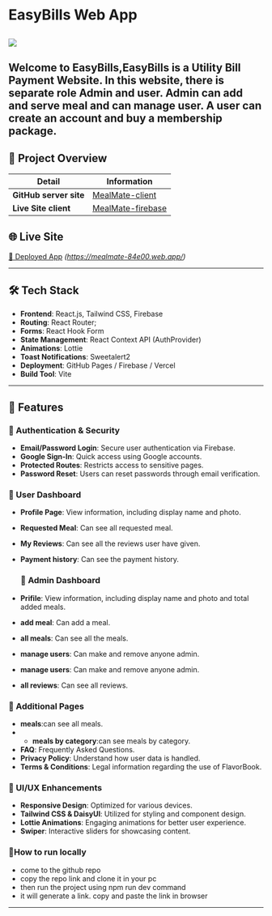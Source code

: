 # EasyBills Web App

## <img src="https://i.postimg.cc/fTPmp331/project1.png">

Welcome to **EasyBills**,EasyBills is a Utility Bill Payment Website. In this website, there is separate role Admin and user. Admin can add and serve meal and can manage user. A user can create an account and buy a membership package.
---

## 📌 Project Overview

| Detail                 | Information                                                                        |
| ---------------------- | ---------------------------------------------------------------------------------- |
| **GitHub server site** | [MealMate-client](https://github.com/atikur-2003/querynest-server)         |
| **Live Site client**   | [MealMate-firebase](https://mealmate-84e00.web.app/)                                            |

## 🌐 Live Site

[🔗 Deployed App](#) _(https://mealmate-84e00.web.app/)_

---

## 🛠️ Tech Stack

- **Frontend**: React.js, Tailwind CSS, Firebase
- **Routing**: React Router;
- **Forms**: React Hook Form
- **State Management**: React Context API (AuthProvider)
- **Animations**: Lottie
- **Toast Notifications**: Sweetalert2
- **Deployment**: GitHub Pages / Firebase / Vercel
- **Build Tool**: Vite
---

## 🚀 Features

### 🔐 Authentication & Security

- **Email/Password Login**: Secure user authentication via Firebase.
- **Google Sign-In**: Quick access using Google accounts.
- **Protected Routes**: Restricts access to sensitive pages.
- **Password Reset**: Users can reset passwords through email verification.


### 👤 User Dashboard

- **Profile Page**: View information, including display name and photo.
- **Requested Meal**: Can see all requested meal.
- **My Reviews**: Can see all the reviews user have given.
- **Payment history**: Can see the payment history.

  ### 👤 Admin Dashboard

- **Prifile**: View information, including display name and photo and total added meals.
- **add meal**: Can add a meal.
- **all meals**: Can see all the meals.
- **manage users**: Can make and remove anyone admin.
-  **manage users**: Can make and remove anyone admin.
-  **all reviews**: Can see all reviews.

### 📄 Additional Pages

- **meals**:can see all meals.
- - **meals by category**:can see meals by category.
- **FAQ**: Frequently Asked Questions.
- **Privacy Policy**: Understand how user data is handled.
- **Terms & Conditions**: Legal information regarding the use of FlavorBook.

### 🎨 UI/UX Enhancements

- **Responsive Design**: Optimized for various devices.
- **Tailwind CSS & DaisyUI**: Utilized for styling and component design.
- **Lottie Animations**: Engaging animations for better user experience.
- **Swiper**: Interactive sliders for showcasing content.

### 🎨How to run locally

- come to the github repo
- copy the repo link and clone it in your pc
- then run the project using npm run dev command
- it will generate a link. copy and paste the link in browser

---

